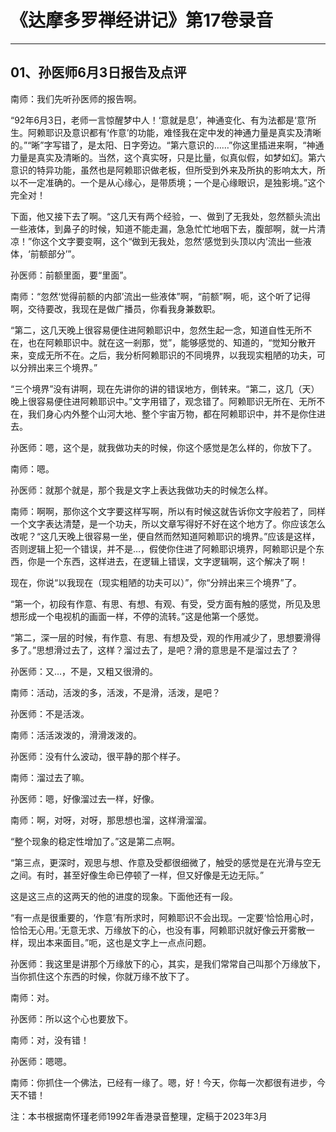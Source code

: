 # 《达摩多罗禅经讲记》第17卷录音

------

## 01、孙医师6月3日报告及点评

南师：我们先听孙医师的报告啊。

“92年6月3日，老师一言惊醒梦中人！‘意就是息’，神通变化、有为法都是‘意’所生。阿赖耶识及意识都有‘作意’的功能，难怪我在定中发的神通力量是真实及清晰的。”“晰”字写错了，是太阳、日字旁边。“第六意识的……”你这里插进来啊，“神通力量是真实及清晰的。当然，这个真实呀，只是比量，似真似假，如梦如幻。第六意识的特异功能，虽然也是阿赖耶识做老板，但所受到外来及所执的影响太大，所以不一定准确的。一个是从心缘心，是带质境；一个是心缘眼识，是独影境。”这个完全对！

下面，他又接下去了啊。“这几天有两个经验，一、做到了无我处，忽然额头流出一些液体，到鼻子的时候，知道不能走漏，急急忙忙地咽下去，腹部啊，就一片清凉！”你这个文字要变啊，这个“做到无我处，忽然‘感觉到头顶以内’流出一些液体，‘前额部分’”。

孙医师：前额里面，要“里面”。

南师：“忽然‘觉得前额的内部’流出一些液体”啊，“前额”啊，呃，这个听了记得啊，交待要改，我现在是做广播员，你看我身兼数职。

“第二，这几天晚上很容易便住进阿赖耶识中，忽然生起一念，知道自性无所不在，也在阿赖耶识中。就在这一剎那，觉”，能够感觉的、知道的，“觉知分散开来，变成无所不在。之后，我分析阿赖耶识的不同境界，以我现实粗陋的功夫，可以分辨出来三个境界。”

“三个境界”没有讲啊，现在先讲你的讲的错误地方，倒转来。“第二，这几（天）晚上很容易便住进阿赖耶识中。”文字用错了，观念错了。阿赖耶识无所在、无所不在，我们身心内外整个山河大地、整个宇宙万物，都在阿赖耶识中，并不是你住进去。

孙医师：嗯，这个是，就我做功夫的时候，你这个感觉是怎么样的，你放下了。

南师：嗯。

孙医师：就那个就是，那个我是文字上表达我做功夫的时候怎么样。

南师：啊啊，那你这个文字要这样写啊，所以有时候这就告诉你文字般若了，同样一个文字表达清楚，是一个功夫，所以文章写得好不好在这个地方了。你应该怎么改呢？“这几天晚上很容易一坐，便自然而然知道阿赖耶识的境界。”应该是这样，否则逻辑上犯一个错误，并不是…，假使你住进了阿赖耶识境界，阿赖耶识是个东西，你是一个东西，这样进去，在逻辑上错误，文字逻辑啊，这个解决了啊！

现在，你说“以我现在（现实粗陋的功夫可以）”，你“分辨出来三个境界”了。

“第一个，初段有作意、有思、有想、有观、有受，受方面有触的感觉，所见及思想形成一个电视机的画面一样，不停的流转。”这是他第一个感觉。

“第二，深一层的时候，有作意、有思、有想及受，观的作用减少了，思想要滑得多了。”思想滑过去了，这样？溜过去了，是吧？滑的意思是不是溜过去了？

孙医师：又…，不是，又粗又很滑的。

南师：活动，活泼的多，活泼，不是滑，活泼，是吧？

孙医师：不是活泼。

南师：活活泼泼的，滑滑泼泼的。

孙医师：没有什么波动，很平静的那个样子。

南师：溜过去了嘛。

孙医师：嗯，好像溜过去一样，好像。

南师：啊，对呀，对呀，那思想也溜，这样滑溜溜。

“整个现象的稳定性增加了。”这是第二点啊。

“第三点，更深时，观思与想、作意及受都很细微了，触受的感觉是在光滑与空无之间。有时，甚至好像生命已停顿了一样，但又好像是无边无际。”

这是这三点的这两天的他的进度的现象。下面他还有一段。

“有一点是很重要的，‘作意’有所求时，阿赖耶识不会出现。一定要‘恰恰用心时，恰恰无心用。’无意无求、万缘放下的心，也没有事，阿赖耶识就好像云开雾散一样，现出本来面目。”呃，这也是文字上一点点问题。

孙医师：我这里是讲那个万缘放下的心，其实，是我们常常自己叫那个万缘放下，当你抓住这个东西的时候，你就万缘不放下了。

南师：对。

孙医师：所以这个心也要放下。

南师：对，没有错！

孙医师：嗯嗯。

南师：你抓住一个佛法，已经有一缘了。嗯，好！今天，你每一次都很有进步，今天不错！

注：本书根据南怀瑾老师1992年香港录音整理，定稿于2023年3月

